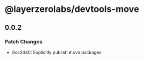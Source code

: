 # @layerzerolabs/devtools-move

## 0.0.2

### Patch Changes

- 8cc2d40: Explicitly publish move packages
